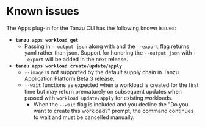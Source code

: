 # Known issues
The Apps plug-in for the Tanzu CLI has the following known issues:

* **`tanzu apps workload get`**
  * Passing in `--output json` along with and the `--export` flag returns yaml rather than json. Support for honoring the `--output json` with `--export` will be added in the next release.
* **`tanzu apps workload create/update/apply`**
  * `--image` is not supported by the default supply chain in Tanzu Application Platform Beta 3 release.
  * `--wait` functions as expected when a workload is created for the first time but may return prematurely on subsequent updates when passed with `workload update/apply` for existing workloads. 
    * When the `--wait` flag is included and you decline the "Do you want to create this workload?" prompt, the command continues to wait and must be cancelled manually.

